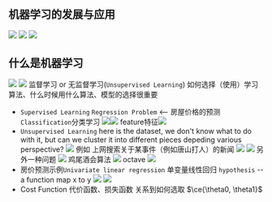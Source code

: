 ## 机器学习的发展与应用
![](./image/220920103842.png)
![](./image/220920104320.png)
![](./image/220920104437.png)
## 什么是机器学习
![](./image/220920104723.png)
![](./image/220920104821.png)
监督学习 or 无监督学习(`Unsupervised Learning`)
如何选择（使用）学习算法、什么时候用什么算法、模型的选择很重要
* `Supervised Learning`
  `Regression Problem` <-- 房屋价格的预测
  `Classification`分类学习 ![](./image/220920105522.png)![](./image/220920105730.png)
  feature特征![](./image/220920110024.png)
* `Unsupervised Learning`
  here is the dataset, we don't know what to do with it, but can we cluster it into different pieces depeding various perspective?
  ![](./image/220920110344.png)
  例如 上网搜索关于某事件（例如唐山打人）的新闻
  ![](./image/220920110509.png)
  ![](./image/220920110659.png)
  另外一种问题
  ![](./image/220920110738.png)
  鸡尾酒会算法
  ![](./image/220920110910.png)
  octave 
  ![](./image/220920111434.png)
* 房价预测示例`Univariate linear regression` 单变量线性回归
  `hypothesis` -- a function map x to y
  ![](./image/220920112422.png)
  ![](./image/220920112515.png)
* Cost Function 代价函数、损失函数
  关系到如何选取 $\ce{\theta0, \theta1}$ 

   




